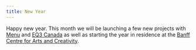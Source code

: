 ```yaml
---
title: New Year
---
```


Happy new year. This month we will be launching a few new projects with <a href="https://menu.as">Menu</a> and <a href="https://www.eq3.com/">EQ3 Canada</a> as well as starting the year in residence at the <a href="https://www.banffcentre.ca">Banff Centre for Arts and Creativity</a>. 
